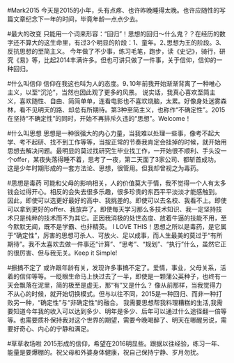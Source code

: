 #Mark2015
今天是2015的小年，头有点疼、也许昨晚睡得太晚。也许应随性的写篇文章纪念下一年的时间，毕竟年龄一点点少去。

#最大的改变
只能用一个词来形容：“回归”！思想的回归〜什么鬼？？在经历的数字还不算大的这生命里，有过3个明显的阶段：1、童年。2､思想为王的阶段。3､反抗思想的至简主义。
今年做了不少事，练习毛笔，跑步，读《史记》，骑行，研究《易》等，比起2014丰满许多。但也可讲只做了一件事，关于信仰，信仰的一种回归。

#什么叫信仰
信仰在我这也叫为人的态度。9､10年前我开始渐渐背离了一种唯心主义，以至“沉沦”，当然也因此观了更多的风景。
说实话，我真心喜欢至简主义，喜欢随性、自由、简简单单，连看电影也不喜欢烧脑，太累。好像身处迷雾森林，看不见明天的路、却总有所期待。第3种至简主义，也称作“不确定性”。2015在坚持“不确定性”的同时，开始不再排斥久违的“思想”。Welcome！

#什么叫思想
思想是一种很强大的内心力量，当我难以处理一些事，像考不起大学、考不起研、找不到工作等等，当按正常的节奏我肯定会挂掉的时候，就开始用思想去解决问题。最明显的莫过找研究生毕业找工作，一开始很不顺利、手头没一个offer，某夜失落得睡不着，思考了一夜，第二天面了3家公司、都斩首成功。
这是少年时期形成的一套方法论、思想，很管用。但我却曾视之为毒药。

#思想是毒药
可能和父母的影响相关，人的价值莫大于情，我不觉得一个人有太多钱会过得开心。相反的会失去很多乐趣，很多珍贵的东西平平淡淡才能感触到。
因此，即使可以选更好最好的高中、我挑差的。即使可以去名校、我看不上。即使可以拿到更好的offer、我放弃了。即使每天学习那么多技术知识、我一定坚持技术只是纯粹的技术而不为其它。正因我消极的处世态度、放着牛逼的技能不用，至今默默无闻，既不是学霸、也非精英。
I LOVE THIS！思想之所以是毒药，是它属于“确定性”，厉害的思想可杀人、可放火、足以成事，而人生最美的莫过于“有所期待”。我不太喜欢去做一件事还“计算”、“思考”、“规划”、“执行”什么，虽然它正的很厉害、但与我无关。Keep it Simple!

#擦搞不定了
或许跟年龄有关，发现许多事搞不定了。爱情，事业，父母关系，活着的信仰等等。一眨眼生命马上快过去了一半，即使是一颗蒲公英种子，也终有一天会飘落在泥里，简的极至是虚无，那“有”又是什么？
像从前那样，当我觉得力不从心的时候，就开始切换模式。但与以往不同，2015是一种回归、而非一种打败另一种，“确定性”与“非确定性”的融合。
我需要思想帮我料理糟糕的生活,我需要知道今年我的收入可以达到多少、明年是多少、后年可以通过什么途径翻一倍等等。也需要质朴保持我对这个世界的期望，需要今晚喝醉了、明天在哪醒另说，需要好奇心、内心的宁静和满足。

#草草收场啦
2015形成的信仰，希望在2016明显些。跟据以往经验，练习一年、能量是要爆棚的。祝父母和外婆身体健康，祝自己保持宁静、岁月勿扰。
